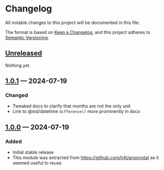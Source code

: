 # Changelog

All notable changes to this project will be documented in this file.

The format is based on [Keep a Changelog](https://keepachangelog.com/en/1.1.0/),
and this project adheres to
[Semantic Versioning](https://semver.org/spec/v2.0.0.html).

## [Unreleased]

Nothing yet.

## [1.0.1] — 2024-07-19

### Changed

- Tweaked docs to clarify that months are not the only unit
- Link to @std/datetime `difference()` more prominently in docs

## [1.0.0] — 2024-07-19

### Added

- Initial stable release
- This module was extracted from https://github.com/h4l/anonystat as it seemed
  useful to reuse.

[unreleased]: https://github.com/h4l/fractional-months/compare/v1.0.1...HEAD
[1.0.1]: https://github.com/h4l/fractional-months/compare/v1.0.0...v1.0.1
[1.0.0]: https://github.com/h4l/fractional-months/commits/v1.0.0
